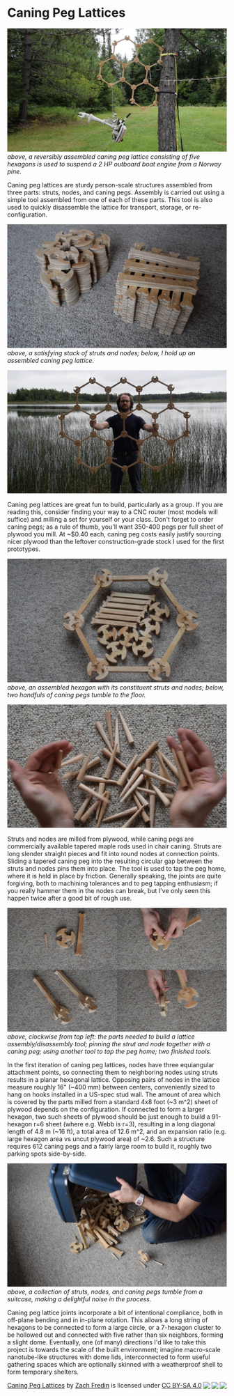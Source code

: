 # Caning Peg Lattices

![A caning peg lattice supports a small outboard engine.](img/caning-peg-lattices-engine.jpg)
_above, a reversibly assembled caning peg lattice consisting of five hexagons is used to suspend a 2 HP outboard boat engine from a Norway pine._

Caning peg lattices are sturdy person-scale structures assembled from three parts: struts, nodes, and caning pegs. Assembly is carried out using a simple tool assembled from one of each of these parts. This tool is also used to quickly disassemble the lattice for transport, storage, or re-configuration. 

![A satisfying stack of struts and nodes.](img/struts-and-nodes.jpg)
_above, a satisfying stack of struts and nodes; below, I hold up an assembled caning peg lattice._

![I holds up an assembled caning peg lattice.](img/caning-peg-lattices-zach.jpg)

Caning peg lattices are great fun to build, particularly as a group. If you are reading this, consider finding your way to a CNC router (most models will suffice) and milling a set for yourself or your class. Don't forget to order caning pegs; as a rule of thumb, you'll want 350-400 pegs per full sheet of plywood you mill. At ~$0.40 each, caning peg costs easily justify sourcing nicer plywood than the leftover construction-grade stock I used for the first prototypes. 

![An assembled hexagon with its constituent parts.](img/hexagon-with-parts.jpg)
_above, an assembled hexagon with its constituent struts and nodes; below, two handfuls of caning pegs tumble to the floor._

![Two handfuls of caning pegs tumble to the floor.](img/caning-pegs-handful.jpg)

Struts and nodes are milled from plywood, while caning pegs are commercially available tapered maple rods used in chair caning. Struts are long slender straight pieces and fit into round nodes at connection points. Sliding a tapered caning peg into the resulting circular gap between the struts and nodes pins them into place. The tool is used to tap the peg home, where it is held in place by friction. Generally speaking, the joints are quite forgiving, both to machining tolerances and to peg tapping enthusiasm; if you really hammer them in the nodes can break, but I've only seen this happen twice after a good bit of rough use. 

![Clockwise from top left: the parts needed to build a lattice assembly/disassembly tool; pinning the strut and node together with a caning peg; using another tool to tap the peg home; two finished tools.](img/building-a-tool.jpg)
_above, clockwise from top left: the parts needed to build a lattice assembly/disassembly tool; pinning the strut and node together with a caning peg; using another tool to tap the peg home; two finished tools._

In the first iteration of caning peg lattices, nodes have three equiangular attachment points, so connecting them to neighboring nodes using struts results in a planar hexagonal lattice. Opposing pairs of nodes in the lattice measure roughly 16" (~400 mm) between centers, conveniently sized to hang on hooks installed in a US-spec stud wall. The amount of area which is covered by the parts milled from a standard 4x8 foot (~3 m^2) sheet of plywood depends on the configuration. If connected to form a larger hexagon, two such sheets of plywood should be just enough to build a 91-hexagon r=6 sheet (where e.g. Webb is r=3), resulting in a long diagonal length of 4.8 m (~16 ft), a total area of 12.6 m^2, and an expansion ratio (e.g. large hexagon area vs uncut plywood area) of ~2.6. Such a structure requires 612 caning pegs and a fairly large room to build it, roughly two parking spots side-by-side. 

![A collection of struts, nodes, and caning pegs tumble from a suitcase, making a delightful noise in the process.](img/parts-tumble-from-suitcase.jpg)
_above, a collection of struts, nodes, and caning pegs tumble from a suitcase, making a delightful noise in the process._

Caning peg lattice joints incorporate a bit of intentional compliance, both in off-plane bending and in in-plane rotation. This allows a long string of hexagons to be connected to form a large circle, or a 7-hexagon cluster to be hollowed out and connected with five rather than six neighbors, forming a slight dome. Eventually, one (of many) directions I'd like to take this project is towards the scale of the built environment; imagine macro-scale nanotube-like structures with dome lids, interconnected to form useful gathering spaces which are optionally skinned with a weatherproof shell to form temporary shelters. 

 <p xmlns:cc="http://creativecommons.org/ns#" xmlns:dct="http://purl.org/dc/terms/"><a property="dct:title" rel="cc:attributionURL" href="https://github.com/zakqwy/caning-peg-lattices">Caning Peg Lattices</a> by <a rel="cc:attributionURL dct:creator" property="cc:attributionName" href="https://zachfred.in">Zach Fredin</a> is licensed under <a href="http://creativecommons.org/licenses/by-sa/4.0/?ref=chooser-v1" target="_blank" rel="license noopener noreferrer" style="display:inline-block;">CC BY-SA 4.0<img style="height:22px!important;margin-left:3px;vertical-align:text-bottom;" src="https://mirrors.creativecommons.org/presskit/icons/cc.svg?ref=chooser-v1"><img style="height:22px!important;margin-left:3px;vertical-align:text-bottom;" src="https://mirrors.creativecommons.org/presskit/icons/by.svg?ref=chooser-v1"><img style="height:22px!important;margin-left:3px;vertical-align:text-bottom;" src="https://mirrors.creativecommons.org/presskit/icons/sa.svg?ref=chooser-v1"></a></p> 
